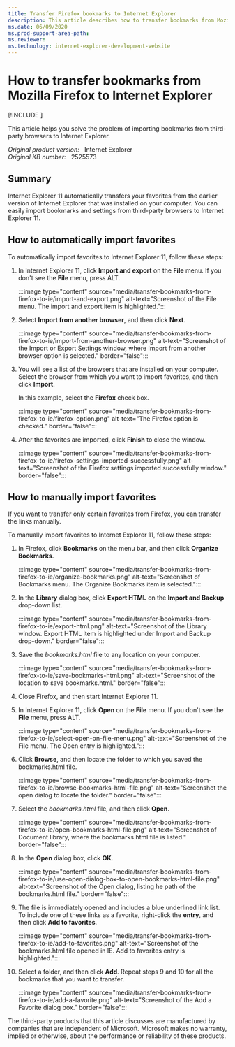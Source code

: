 ```yaml
---
title: Transfer Firefox bookmarks to Internet Explorer
description: This article describes how to transfer bookmarks from Mozilla Firefox to Internet Explorer .
ms.date: 06/09/2020
ms.prod-support-area-path: 
ms.reviewer: 
ms.technology: internet-explorer-development-website
---
```

# How to transfer bookmarks from Mozilla Firefox to Internet Explorer

[!INCLUDE [](../../../includes/browsers-important.md)]

This article helps you solve the problem of importing bookmarks from third-party browsers to Internet Explorer.

_Original product version:_ &nbsp; Internet Explorer  
_Original KB number:_ &nbsp; 2525573

## Summary

Internet Explorer 11 automatically transfers your favorites from the earlier version of Internet Explorer that was installed on your computer. You can easily import bookmarks and settings from third-party browsers to Internet Explorer 11.

## How to automatically import favorites

To automatically import favorites to Internet Explorer 11, follow these steps:

1. In Internet Explorer 11, click **Import and export** on the **File** menu. If you don't see the **File** menu, press ALT.

    :::image type="content" source="media/transfer-bookmarks-from-firefox-to-ie/import-and-export.png" alt-text="Screenshot of the File menu. The import and export item is highlighted.":::

2. Select **Import from another browser**, and then click **Next**.

    :::image type="content" source="media/transfer-bookmarks-from-firefox-to-ie/import-from-another-browser.png" alt-text="Screenshot of the Import or Export Settings window, where Import from another browser option is selected." border="false":::

3. You will see a list of the browsers that are installed on your computer. Select the browser from which you want to import favorites, and then click **Import**.

    In this example, select the **Firefox** check box.

    :::image type="content" source="media/transfer-bookmarks-from-firefox-to-ie/firefox-option.png" alt-text="The Firefox option is checked." border="false":::

4. After the favorites are imported, click **Finish** to close the window.

    :::image type="content" source="media/transfer-bookmarks-from-firefox-to-ie/firefox-settings-imported-successfully.png" alt-text="Screenshot of the Firefox settings imported successfully window." border="false":::

## How to manually import favorites

If you want to transfer only certain favorites from Firefox, you can transfer the links manually.

To manually import favorites to Internet Explorer 11, follow these steps:

1. In Firefox, click **Bookmarks** on the menu bar, and then click **Organize Bookmarks**.

    :::image type="content" source="media/transfer-bookmarks-from-firefox-to-ie/organize-bookmarks.png" alt-text="Screenshot of Bookmarks menu. The Organize Bookmarks item is selected.":::

2. In the **Library** dialog box, click **Export HTML** on the **Import and Backup** drop-down list.

    :::image type="content" source="media/transfer-bookmarks-from-firefox-to-ie/export-html.png" alt-text="Screenshot of the Library window. Export HTML item is highlighted under Import and Backup drop-down." border="false":::

3. Save the *bookmarks.html* file to any location on your computer.

    :::image type="content" source="media/transfer-bookmarks-from-firefox-to-ie/save-bookmarks-html.png" alt-text="Screenshot of the location to save bookmarks.html." border="false":::

4. Close Firefox, and then start Internet Explorer 11.
5. In Internet Explorer 11, click **Open** on the **File** menu. If you don't see the **File** menu, press ALT.

    :::image type="content" source="media/transfer-bookmarks-from-firefox-to-ie/select-open-on-file-menu.png" alt-text="Screenshot of the File menu. The Open entry is highlighted.":::

6. Click **Browse**, and then locate the folder to which you saved the bookmarks.html file.

    :::image type="content" source="media/transfer-bookmarks-from-firefox-to-ie/browse-bookmarks-html-file.png" alt-text="Screenshot the open dialog to locate the folder." border="false":::

7. Select the *bookmarks.html* file, and then click **Open**.

    :::image type="content" source="media/transfer-bookmarks-from-firefox-to-ie/open-bookmarks-html-file.png" alt-text="Screenshot of Document library, where the bookmarks.html file is listed." border="false":::

8. In the **Open** dialog box, click **OK**.

    :::image type="content" source="media/transfer-bookmarks-from-firefox-to-ie/use-open-dialog-box-to-open-bookmarks-html-file.png" alt-text="Screenshot of the Open dialog, listing he path of the bookmarks.html file." border="false":::

9. The file is immediately opened and includes a blue underlined link list. To include one of these links as a favorite, right-click the **entry**, and then click **Add to favorites**.

    :::image type="content" source="media/transfer-bookmarks-from-firefox-to-ie/add-to-favorites.png" alt-text="Screenshot of the bookmarks.html file opened in IE. Add to favorites entry is highlighted.":::

10. Select a folder, and then click **Add**. Repeat steps 9 and 10 for all the bookmarks that you want to transfer.

    :::image type="content" source="media/transfer-bookmarks-from-firefox-to-ie/add-a-favorite.png" alt-text="Screenshot of the Add a Favorite dialog box." border="false":::

The third-party products that this article discusses are manufactured by companies that are independent of Microsoft. Microsoft makes no warranty, implied or otherwise, about the performance or reliability of these products.
